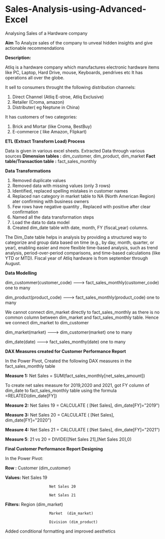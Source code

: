 # Sales-Analysis-using-Advanced-Excel
Analysing Sales of a Hardware company

**Aim**
To Analyze sales of the company to unveal hidden insights and give actionable recommendations

**Description:**

Atliq is a hardware company which manufactures electronic hardware items like PC, Laptop, Hard Drive, mouse, Keyboards, pendrives etc
It has operations all over the globe.

It sell to consumers throught the following distribution channels:
1. Direct Channel (Atliq E-stroe, Atliq Exclusive)
2. Retailer (Croma, amazon)
3. Distributer( eg Neptune in China)

It has customers of two categories:
1. Brick and Mortar (like Croma, BestBuy)
2. E-commerce ( like Amazon, Flipkart)

**ETL (Extract Transform Load) Process**

Data is given in various excel sheets.
Extracted Data through various sources
**Dimension tables :** dim_customer, dim_product, dim_market
**Fact table/Transaction table :** fact_sales_monthly

**Data Transformations**

1. Removed duplicate values
2. Removed data with missing values (only 3 rows)
3. Identified, replaced spelling mistakes in customer names
4. Replaced nan category in market table to NA (North American Region) ater confirming with business owners
5. Few rows have negative quantity , Replaced with positive after clear confirmation
6. Named all the data transformation steps
7. Load the data to data model
8. Created dim_date table with date, month, FY (fiscal_year) columns.

The Dim_Date table helps in analysis by providing a structured way to categorize and group data based on 
time (e.g., by day, month, quarter, or year), enabling easier and more flexible time-based analysis, 
such as trend analysis, period-over-period comparisons, and time-based calculations (like YTD or MTD).
Fiscal year of Atliq hardware is from september through August.

**Data Modelling**

dim_custommer(customer_code)        --->     fact_sales_monthly(customer_code)   one to many

dim_product(product_code)           --->     fact_sales_monthly(product_code)    one to many

We cannot connect dim_market directly to fact_sales_monthly as there is no common column between dim_market and fact_sales_monthly table.
Hence we connect dim_market to dim_customer

dim_market(market)                  --->     dim_customer(market)         one to many

dim_date(date)                      --->     fact_sales_monthy(date)      one to many

**DAX Measures created for Customer Performance Report**

In the Power Pivot, Created the following DAX measures in the fact_sales_monthly table

**Measure 1:**            Net Sales = SUM(fact_sales_monthly[net_sales_amount])

To create net sales measure for 2019,2020 and 2021, got FY column of dim_date to fact_sales_monthly table
using the formula =RELATED(dim_date[FY])

**Measure 2:**            Net Sales 19 = CALCULATE ( [Net Sales], dim_date[FY]="2019")

**Measure 3:**            Net Sales 20 = CALCULATE ( [Net Sales], dim_date[FY]="2020")

**Measure 4:**            Net Sales 21 = CALCULATE ( [Net Sales], dim_date[FY]="2021")

**Measure 5**:            21 vs 20 = DIVIDE([Net Sales 21],[Net Sales 20],0)

**Final Customer Performance Report Designing**

In the Power Pivot: 

**Row   :**             Customer (dim_customer)

**Values:**             Net Sales 19

                        Net Sales 20
          
                        Net Sales 21
          
**Filters:**            Region  (dim_market)

                        Market  (dim_market)
          
                        Division (dim_product)

Added conditional formatting and improved aesthetics

         
